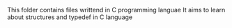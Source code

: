 This folder contains files writtend in C programming languae
It aims to learn about structures and typedef in C language

